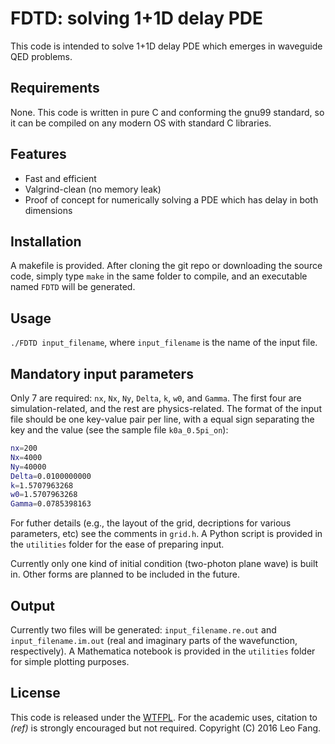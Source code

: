 # FDTD: solving 1+1D delay PDE
This code is intended to solve 1+1D delay PDE which emerges in waveguide QED problems.

## Requirements
None. This code is written in pure C and conforming the gnu99 standard, so it can be compiled on any modern OS with standard C libraries.

## Features
* Fast and efficient
* Valgrind-clean (no memory leak)
* Proof of concept for numerically solving a PDE which has delay in both dimensions

## Installation
A makefile is provided. After cloning the git repo or downloading the source code, simply type `make` in the same folder to compile, and an executable named `FDTD` will be generated.

## Usage
`./FDTD input_filename`, where `input_filename` is the name of the input file.

## Mandatory input parameters
Only 7 are required: `nx`, `Nx`, `Ny`, `Delta`, `k`, `w0`, and `Gamma`. The first four are simulation-related, and the rest are physics-related. The format of the input file should be one key-value pair per line, with a equal sign separating the key and the value (see the sample file `k0a_0.5pi_on`):
```bash
nx=200
Nx=4000
Ny=40000
Delta=0.0100000000
k=1.5707963268
w0=1.5707963268
Gamma=0.0785398163
```
For futher details (e.g., the layout of the grid, decriptions for various parameters, etc) see the comments in `grid.h`. A Python script is provided in the `utilities` folder for the ease of preparing input.

Currently only one kind of initial condition (two-photon plane wave) is built in. Other forms are planned to be included in the future.

## Output
Currently two files will be generated: `input_filename.re.out` and `input_filename.im.out` (real and imaginary parts of the wavefunction, respectively). A Mathematica notebook is provided in the `utilities` folder for simple plotting purposes.

## License
This code is released under the [WTFPL](http://www.wtfpl.net). For the academic uses, citation to *(ref)* is strongly encouraged but not required. Copyright (C) 2016 Leo Fang.

